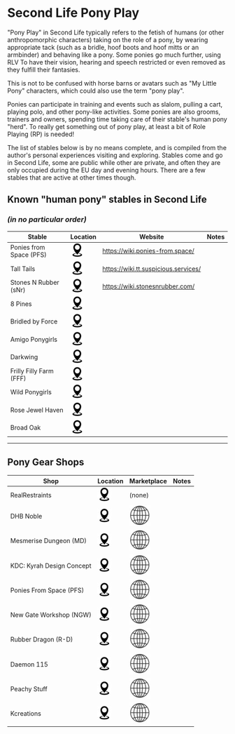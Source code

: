 # Second Life Pony Play

"Pony Play" in Second Life typically refers to the fetish of humans (or other anthropomorphic characters) taking on the role of a pony, by wearing appropriate tack (such as a bridle, hoof boots and hoof mitts or an armbinder) and behaving like a pony.  Some ponies go much further, using RLV To have their vision, hearing and speech restricted or even removed as they fulfill their fantasies.

This is not to be confused with horse barns or avatars such as "My Little Pony" characters, which could also use the term "pony play".

Ponies can participate in training and events such as slalom, pulling a cart, playing polo, and other pony-like activities.  Some ponies are also grooms, trainers and owners, spending time taking care of their stable's human pony "herd".  To really get something out of pony play, at least a bit of Role Playing (RP) is needed!

The list of stables below is by no means complete, and is compiled from the author's personal experiences visiting and exploring.  Stables come and go in Second Life, some are public while other are private, and often they are only occupied during the EU day and evening hours.  There are a few stables that are active at other times though.
## Known "human pony" stables in Second Life

### *(in no particular order)*

| Stable | Location | Website | Notes |
| ------ | -------- | ------- | ----- |
| Ponies from Space (PFS) | [![MP link](assets/loc-pin.jpg)](null) | <https://wiki.ponies-from.space/> |
| Tall Tails | [![MP link](assets/loc-pin.jpg)](null) | <https://wiki.tt.suspicious.services/> |
|Stones N Rubber (sNr) | [![MP link](assets/loc-pin.jpg)](null) | <https://wiki.stonesnrubber.com/> |
| 8 Pines | [![MP link](assets/loc-pin.jpg)](null) | |
| Bridled by Force | [![MP link](assets/loc-pin.jpg)](null) | |
| Amigo Ponygirls | [![MP link](assets/loc-pin.jpg)](null) | |
| Darkwing | [![MP link](assets/loc-pin.jpg)](null) | |
| Frilly Filly Farm (FFF) | [![MP link](assets/loc-pin.jpg)](null) | |
| Wild Ponygirls | [![MP link](assets/loc-pin.jpg)](null) | |
| Rose Jewel Haven | [![MP link](assets/loc-pin.jpg)](null) | |
| Broad Oak | [![MP link](assets/loc-pin.jpg)](null) | |


-----

## Pony Gear Shops

| Shop                   | Location | Marketplace | Notes |
| ----                   | -------- | ----------- | ----- |
| RealRestraints         |  [![MP link](assets/loc-pin.jpg)](null) | (none)      |       |
| DHB Noble              | [![MP link](assets/loc-pin.jpg)](null) | [![MP link](assets/globe-icon.jpg)](https://marketplace.secondlife.com/stores/186381/search?search%5Bkeywords%5D=pony) | |
| Mesmerise Dungeon (MD) | [![MP link](assets/loc-pin.jpg)](null) | [![MP link](assets/globe-icon.jpg)](https://marketplace.secondlife.com/stores/122062/search?search%5Bkeywords%5D=pony) | |
| KDC: Kyrah Design Concept | [![MP link](assets/loc-pin.jpg)](null) | [![MP link](assets/globe-icon.jpg)](https://marketplace.secondlife.com/stores/235/search?search%5Bkeywords%5D=pony)
| Ponies From Space (PFS) | [![MP link](assets/loc-pin.jpg)](null) | [![MP link](assets/globe-icon.jpg)](https://marketplace.secondlife.com/stores/174040) | |
| New Gate Workshop (NGW) | [![MP link](assets/loc-pin.jpg)](null) | [![MP link](assets/globe-icon.jpg)](https://marketplace.secondlife.com/stores/171122/search?search%5Bkeywords%5D=pony) | |
| Rubber Dragon (R-D) | [![MP link](assets/loc-pin.jpg)](null) | [![MP link](assets/globe-icon.jpg)](https://marketplace.secondlife.com/stores/49920) | |
| Daemon 115 | [![MP link](assets/loc-pin.jpg)](null) | [![MP link](assets/globe-icon.jpg)](https://marketplace.secondlife.com/stores/211168/search?search%5Bkeywords%5D=pony) | |
| Peachy Stuff | [![MP link](assets/loc-pin.jpg)](null) | [![MP link](assets/globe-icon.jpg)](https://marketplace.secondlife.com/stores/183636/search?search%5Bkeywords%5D=pony) | |
| Kcreations | [![MP link](assets/loc-pin.jpg)](null) | [![MP link](assets/globe-icon.jpg)](https://marketplace.secondlife.com/stores/5224/search?search%5Bkeywords%5D=pony) | |
